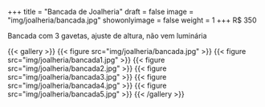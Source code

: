 +++
title = "Bancada de Joalheria"
draft = false
image = "img/joalheria/bancada.jpg"
showonlyimage = false
weight = 1
+++
<span class="price">R$ 350</span>

<!--more-->

Bancada com 3 gavetas, ajuste de altura, não vem luminária

{{< gallery >}}
{{< figure src="img/joalheria/bancada.jpg" >}}
{{< figure src="img/joalheria/bancada1.jpg" >}}
{{< figure src="img/joalheria/bancada2.jpg" >}}
{{< figure src="img/joalheria/bancada3.jpg" >}}
{{< figure src="img/joalheria/bancada4.jpg" >}}
{{< figure src="img/joalheria/bancada5.jpg" >}}
{{< /gallery >}}
